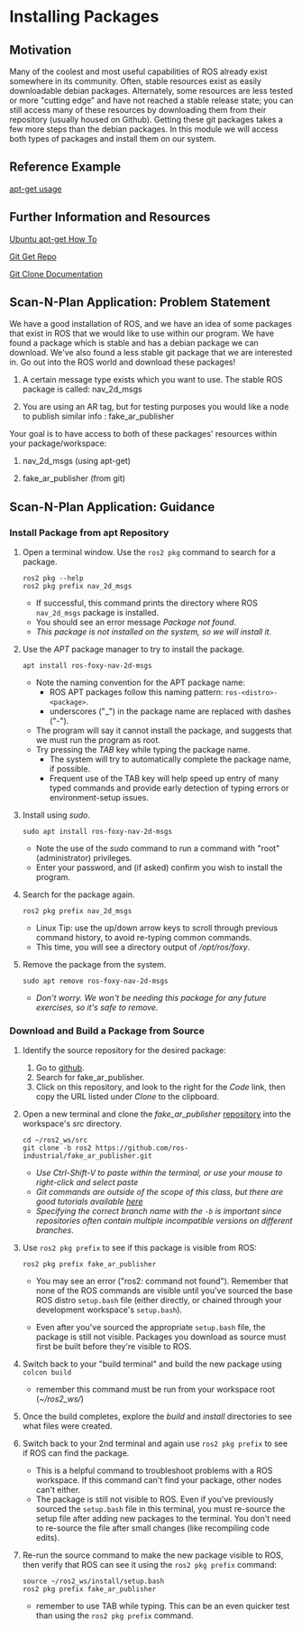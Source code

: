 # Installing Packages

## Motivation
Many of the coolest and most useful capabilities of ROS already exist somewhere in its community. Often, stable resources exist as easily downloadable debian packages. Alternately, some resources are less tested or more "cutting edge" and have not reached a stable release state; you can still access many of these resources by downloading them from their repository (usually housed on Github). Getting these git packages takes a few more steps than the debian packages. In this module we will access both types of packages and install them on our system.

## Reference Example
[apt-get usage](http://www.tecmint.com/useful-basic-commands-of-apt-get-and-apt-cache-for-package-management/)

## Further Information and Resources
[Ubuntu apt-get How To](https://help.ubuntu.com/community/AptGet/Howto)

[Git Get Repo](https://git-scm.com/book/en/v2/Git-Basics-Getting-a-Git-Repository)

[Git Clone Documentation](https://git-scm.com/docs/git-clone)

## Scan-N-Plan Application: Problem Statement
We have a good installation of ROS, and we have an idea of some packages that exist in ROS that we would like to use within our program. We have found a package which is stable and has a debian package we can download. We've also found a less stable git package that we are interested in. Go out into the ROS world and download these packages!

1. A certain message type exists which you want to use. The stable ROS package is called: nav_2d_msgs

1. You are using an AR tag, but for testing purposes you would like a node to publish similar info : fake_ar_publisher

Your goal is to have access to both of these packages' resources within your package/workspace:

1. nav_2d_msgs (using apt-get)

1. fake_ar_publisher (from git)

## Scan-N-Plan Application: Guidance

### Install Package from apt Repository

1. Open a terminal window. Use the `ros2 pkg` command to search for a package.

   ```
   ros2 pkg --help
   ros2 pkg prefix nav_2d_msgs
   ```

   * If successful, this command prints the directory where ROS `nav_2d_msgs` package is installed.
   * You should see an error message *Package not found*.
   * _This package is not installed on the system, so we will install it._


1. Use the _APT_ package manager to try to install the package.

   ```
   apt install ros-foxy-nav-2d-msgs
   ```

   * Note the naming convention for the APT package name:
     * ROS APT packages follow this naming pattern: `ros-<distro>-<package>`.
     * underscores ("_") in the package name are replaced with dashes ("-").
   * The program will say it cannot install the package, and suggests that we must run the program as root.
   * Try pressing the _TAB_ key while typing the package name.
     * The system will try to automatically complete the package name, if possible.
     * Frequent use of the TAB key will help speed up entry of many typed commands and provide early detection of typing errors or environment-setup issues.


1. Install using _sudo_.

   ```
   sudo apt install ros-foxy-nav-2d-msgs
   ```

   * Note the use of the _sudo_ command to run a command with "root" (administrator) privileges.
   * Enter your password, and (if asked) confirm you wish to install the program.


1. Search for the package again.

   ```
   ros2 pkg prefix nav_2d_msgs
   ```

   * Linux Tip: use the up/down arrow keys to scroll through previous command history, to avoid re-typing common commands.
   * This time, you will see a directory output of _/opt/ros/foxy_.


1. Remove the package from the system.

   ```
   sudo apt remove ros-foxy-nav-2d-msgs
   ```

   * _Don't worry. We won't be needing this package for any future exercises, so it's safe to remove._


### Download and Build a Package from Source

1. Identify the source repository for the desired package:
   1. Go to [github](http://github.com/search).
   1. Search for fake_ar_publisher.
   1. Click on this repository, and look to the right for the _Code_ link, then copy the URL listed under _Clone_ to the clipboard.

1. Open a new terminal and clone the _fake_ar_publisher_ [repository](https://github.com/ros-industrial/fake_ar_publisher.git) into the workspace's _src_ directory.

   ```
   cd ~/ros2_ws/src
   git clone -b ros2 https://github.com/ros-industrial/fake_ar_publisher.git
   ```

   * _Use Ctrl-Shift-V to paste within the terminal, or use your mouse to right-click and select paste_
   * _Git commands are outside of the scope of this class, but there are good tutorials available [here](https://help.github.com/articles/git-and-github-learning-resources/)_
   * _Specifying the correct branch name with the `-b` is important since repositories often contain multiple incompatible versions on different branches_.

1. Use `ros2 pkg prefix` to see if this package is visible from ROS:

   ```
   ros2 pkg prefix fake_ar_publisher
   ```
   
   * You may see an error ("ros2: command not found").  Remember that none of the ROS commands are visible until you've sourced the base ROS distro `setup.bash` file (either directly, or chained through your development workspace's `setup.bash`).
   
   * Even after you've sourced the appropriate `setup.bash` file, the package is still not visible.  Packages you download as source must first be built before they're visible to ROS.

1. Switch back to your "build terminal" and build the new package using `colcon build`

   * remember this command must be run from your workspace root (_~/ros2_ws/_)

1. Once the build completes, explore the _build_ and _install_ directories to see what files were created.

1. Switch back to your 2nd terminal and again use `ros2 pkg prefix` to see if ROS can find the package.

   * This is a helpful command to troubleshoot problems with a ROS workspace.  If this command can't find your package, other nodes can't either.
   * The package is still not visible to ROS.  Even if you've previously sourced the `setup.bash` file in this terminal, you must re-source the setup file after adding new packages to the terminal.  You don't need to re-source the file after small changes (like recompiling code edits).

1. Re-run the source command to make the new package visible to ROS, then verify that ROS can see it using the `ros2 pkg prefix` command:

   ```
   source ~/ros2_ws/install/setup.bash
   ros2 pkg prefix fake_ar_publisher
   ```
   
   * remember to use TAB while typing.  This can be an even quicker test than using the `ros2 pkg prefix` command.

